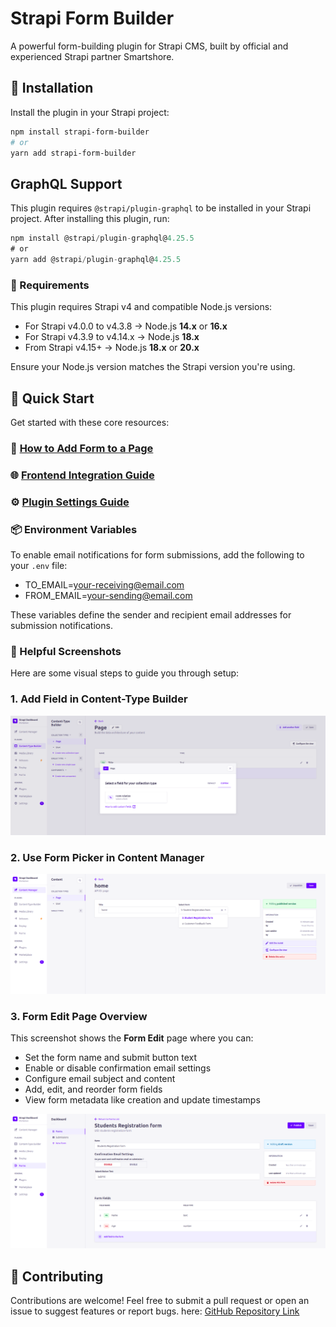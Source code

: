 # Strapi Form Builder

A powerful form-building plugin for Strapi CMS, built by official and experienced Strapi partner Smartshore.

## 🚀 Installation

Install the plugin in your Strapi project:

```bash
npm install strapi-form-builder
# or
yarn add strapi-form-builder

```

## GraphQL Support

This plugin requires `@strapi/plugin-graphql` to be installed in your Strapi project.
After installing this plugin, run:

```js
npm install @strapi/plugin-graphql@4.25.5
# or
yarn add @strapi/plugin-graphql@4.25.5
```

### 🔧 Requirements

This plugin requires Strapi v4 and compatible Node.js versions:

- For Strapi v4.0.0 to v4.3.8 → Node.js **14.x** or **16.x**
- For Strapi v4.3.9 to v4.14.x → Node.js **18.x**
- From Strapi v4.15+ → Node.js **18.x** or **20.x**

Ensure your Node.js version matches the Strapi version you're using.

## 🏁 Quick Start

Get started with these core resources:

### 📑 [How to Add Form to a Page](https://github.com/vivek-smartshore/strapi-plugin-npm/blob/main/docs/form-configure-guide.md)

### 🌐 [Frontend Integration Guide](https://github.com/vivek-smartshore/strapi-plugin-npm/blob/main/docs/frontend.md)

### ⚙️ [Plugin Settings Guide](https://github.com/vivek-smartshore/strapi-plugin-npm/blob/main/docs/form-plugin-settings.md)

### 📦 Environment Variables

To enable email notifications for form submissions, add the following to your `.env` file:

- TO_EMAIL=your-receiving@email.com
- FROM_EMAIL=your-sending@email.com

These variables define the sender and recipient email addresses for submission notifications.

### 📸 Helpful Screenshots

Here are some visual steps to guide you through setup:

### 1. Add Field in Content-Type Builder

![Add Field](https://github.com/vivek-smartshore/strapi-plugin-npm/blob/main/docs/screenshots/content-type-builder.png?raw=true)

### 2. Use Form Picker in Content Manager

![Use Form Picker](https://github.com/vivek-smartshore/strapi-plugin-npm/blob/main/docs/screenshots/select-form.png?raw=true)

### 3. Form Edit Page Overview

This screenshot shows the **Form Edit** page where you can:

- Set the form name and submit button text
- Enable or disable confirmation email settings
- Configure email subject and content
- Add, edit, and reorder form fields
- View form metadata like creation and update timestamps

![Form Edit Page](https://github.com/vivek-smartshore/strapi-plugin-npm/blob/main/docs/screenshots/form-edit-page.png?raw=true)

## 🤝 Contributing

Contributions are welcome! Feel free to submit a pull request or open an issue to suggest features or report bugs.
here: [GitHub Repository Link](https://github.com/vivek-smartshore/strapi-plugin-npm)

